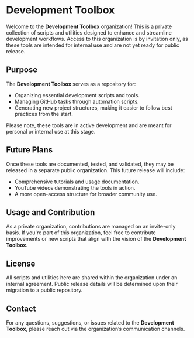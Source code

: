 # Development Toolbox

Welcome to the **Development Toolbox** organization! This is a private collection of scripts and utilities designed to enhance and streamline development workflows. Access to this organization is by invitation only, as these tools are intended for internal use and are not yet ready for public release.

## Purpose

The **Development Toolbox** serves as a repository for:
- Organizing essential development scripts and tools.
- Managing GitHub tasks through automation scripts.
- Generating new project structures, making it easier to follow best practices from the start.

Please note, these tools are in active development and are meant for personal or internal use at this stage.

## Future Plans

Once these tools are documented, tested, and validated, they may be released in a separate public organization. This future release will include:
- Comprehensive tutorials and usage documentation.
- YouTube videos demonstrating the tools in action.
- A more open-access structure for broader community use.

## Usage and Contribution

As a private organization, contributions are managed on an invite-only basis. If you're part of this organization, feel free to contribute improvements or new scripts that align with the vision of the **Development Toolbox**.

## License

All scripts and utilities here are shared within the organization under an internal agreement. Public release details will be determined upon their migration to a public repository.

## Contact

For any questions, suggestions, or issues related to the **Development Toolbox**, please reach out via the organization’s communication channels.
